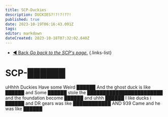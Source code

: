 ```yaml
---
title: SCP-Duckies
description: DUCKIES?!?!?!??!
published: true
date: 2023-10-19T06:16:43.091Z
tags: 
editor: markdown
dateCreated: 2023-10-18T07:32:02.640Z
---
```


- [:arrow_backward: Back *Go back to the SCP's page.*](/en/game/scps#scps)
{.links-list}
# SCP-██████
uHhhh Duckies Have some Weird ██████ And the ghost duck is like ██████ and Some ██████ stole the ████████████████████████ and the foundation become ██████ and uhhh ██████ I like ducks i ██████
and DR gears was like ████████████ AND 939 Came and he was like ██████
